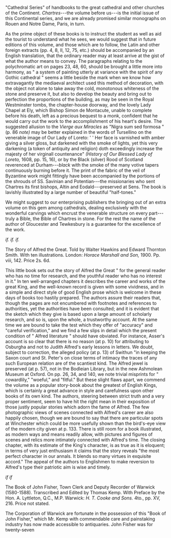 "Cathedral Series" of handbooks to the great
cathedral and other churches of the Continent.
*Chartres*---the volume before us---is the initial issue
of this Continental series, and we are already
promised similar monographs on Rouen and
Notre Dame, Paris, in turn.

As the prime object of these books is to instruct
the student as well as aid the tourist to understand
what he sees, we would suggest that in future
editions of this volume, and those which are to
follow, the Latin and other foreign extracts (pp. 4,
8, II, 12, 75, etc.) should be accompanied by an
English translation, that the ordinary reader may
at least arrive at the gist of what the author means
to convey. The paragraphs relating to the polychromatic
art on pages 23, 48, 60, should be
brought a little more into harmony, as " a system
of painting utterly at variance with the spirit of
any Gothic cathedral " seems a little beside the
mark when we know how extravagantly the
mediaeval architect used this method of decoration,
with the object not alone to take away the
cold, monotonous whiteness of the stone and preserve
it, but also to develop the beauty and bring
out to perfection the proportions of the building,
as may be seen in the Royal Westminster tombs,
the chapter-house doorway, and the lovely Lady
Chapel at Ely, which Bishop Simon de Montacute,
unable to complete before his death, left as a
precious bequest to a monk, confident that he
would carry out the work to the accomplishment
of his heart's desire. The suggested allusion to the
*Vierge aux Miracles* as "Nigra sum sed formosa "
(p. 86 *note)* may be better explained in the words
of Tursellino on the venerable image of Our Lady
of Loreto: ' ' Her face is varnished with amber
giving a silver gloss, but darkened with the smoke
of lights, yet this very darkening (a token of antiquity
and religion) doth exceedingly increase the
majesty of her virginall countenance" *(History of
Our Blessed Lady of Loreto,* 1608, pp. 15, 16), or by
the Black (silver) Rood of Scotland reverenced at
Durham---*black* with the smoke of the many votive
tapers continuously burning before it. The print
of the fabric of the veil of Byzantine work might
fittingly have been accompanied by the portions of
the shrouds of SS. Savinian and Potentian---the
missionaries who sent Chartres its first bishops,
Altin and Eodald---preserved at Sens. The book
is lavishly illustrated by a large number of beautiful
"half-tones."

We might suggest to our enterprising publishers
the bringing out of an extra volume on this gem
among cathedrals, dealing exclusively with the
wonderful carvings which encrust the venerable
structure on every part---truly a Bible, the Bible
of Chartres in stone. For the rest the name of
the author of Gloucester and Tewkesbury is a
guarantee for the excellence of the work.

*if. if. if.*

The Story of Alfred the Great. Told by
Walter Hawkins and Edward Thornton Smith.
With ten illustrations. London: *Horace Marshall
and Son,* 1900. Pp. viii, 142. Price 2s. 6d.

This little book sets out the story of Alfred the
Great " for the general reader who has no time for
research, and the youthful reader who has no
interest in it." In ten well-arranged chapters it
describes the career and works of the great King,
and the well-known record is given with some
vividness, and in a simple and direct style of good
English prose which is welcome in these days of
books too hastily prepared. The authors assure
their readers that, though the pages are not encumbered
with footnotes and references to authorities,
yet the authorities have been consulted; and
it is evident that the sketch which they give is
based upon a large amount of scholarly research,
and so is, upon the whole, a trustworthy account.
At the same time we are bound to take the test
which they offer of "accuracy" and "careful
verification," and we find a few slips in detail
which the present condition of " Alfred literature "
should have obviated. For instance, Asser's
account is so clear that there is no reason (at
p. 10) for attributing to Osburgha and not to
Judith Alfred's early lessons in letters. We doubt,
subject to correction, the alleged policy (at p. 13)
of Swithun "in keeping the Saxon court and St.
Peter's on close terms of intimacy the traces of
any such European relation are of the scantiest
kind. The Alfred jewel is preserved (at p. 57), not
in the Bodleian Library, but in the new Ashmolean
Museum at Oxford. On pp. 26, 34, and 140, we
note trivial misprints for " cowardlily," "woeful,"
and "fitful." But these slight flaws apart, we
commend the volume as a popular story-book
about the greatest of English Kings, which is
certainly a great advance in style and carefulness
upon other books of its own kind. The authors,
steering between strict truth and a very proper
sentiment, seem to have hit the right mean in their
exposition of those justly popular stories which
adorn the fame of Alfred. The few photographic
views of scenes connected with Alfred's career are
also happily chosen, though we are bound to say
that there are particular spots at Winchester which
could be more usefully shown than the bird's-eye
view of the modern city given at p. 133. There is
still room for a book illustrated, as modern ways
and means readily allow, with pictures and figures
of scenes and relics more intimately connected with
Alfred's time. The closing chapter, with its estimate
of the King's character, is as true as it is
eloquent; in terms of very just enthusiasm it
claims that the story reveals "the most perfect
character in our annals. It blends so many virtues
in exquisite accord." The appeal of the authors
to Englishmen to make reversion to Alfred's type
their patriotic aim is wise and timely.

*if if*

The Book of John Fisher, Town Clerk and
Deputy Recorder of Warwick (1580-1588).
Transcribed and Edited by Thomas Kemp.
With Preface by the Hon. A. Lyttleton, Q.C.,
M.P. Warwick: *H. T. Cooke and Sons.* 4to.,
pp. XV, 216. Price not stated.

The Corporation of Warwick are fortunate in
the possession of this "Book of John Fisher,"
which Mr. Kemp with commendable care and
painstaking industry has now made accessible to
antiquaries. John Fisher was for twenty-seven
